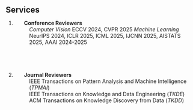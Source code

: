 <h2 id="publications" style="margin: 2px 0px 10px;">Services</h2>

<div class="publications">
<ol class="bibliography">

<li>
<div class="pub-row">
  <div class="col-sm-3 abbr" style="position: relative;padding-right: 15px;padding-left: 15px;padding-bottom: 50px;">
    <h4 style="margin:0 10px 0;"><autocolor>Conference Reviewers</autocolor></h4>
      <ul style="margin:0 0 20px;">
        <em>Computer Vision</em> ECCV 2024, CVPR 2025
        <em>Machine Learning</em> NeurIPS 2024, ICLR 2025, ICML 2025, IJCNN 2025, AISTATS 2025, AAAI 2024-2025
      </ul> 
  </div>
</div>
  
<li>
<div class="pub-row">
  <div class="col-sm-3 abbr" style="position: relative;padding-right: 15px;padding-left: 15px;padding-bottom: 50px;">
    <h4 style="margin:0 10px 0;"><autocolor>Journal Reviewers</autocolor></h4>
      <ul style="margin:0 0 20px;">
        IEEE Transactions on Pattern Analysis and Machine Intelligence (<em>TPMAI</em>) <br>
        IEEE Transactions on Knowledge and Data Engineering (<em>TKDE</em>) <br>
        ACM Transactions on Knowledge Discovery from Data (<em>TKDD</em>) <br>
      </ul>
  </div>
</div>

